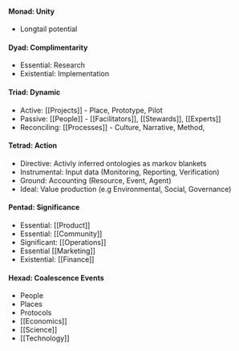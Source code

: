 #### Monad: Unity
- Longtail potential

#### Dyad: Complimentarity
- Essential: Research
- Existential: Implementation

#### Triad: Dynamic
- Active: [[Projects]] - Place, Prototype, Pilot
- Passive: [[People]] - [[Facilitators]], [[Stewards]], [[Experts]] 
- Reconciling: [[Processes]] - Culture, Narrative, Method,

#### Tetrad: Action
- Directive: Activly inferred ontologies as markov blankets
- Instrumental: Input data (Monitoring, Reporting, Verification)
- Ground: Accounting (Resource, Event, Agent)
- Ideal: Value production (e.g Environmental, Social, Governance)

#### Pentad: Significance
- Essential: [[Product]]
- Essential: [[Community]]
- Significant: [[Operations]]
- Essential [[Marketing]]
- Existential: [[Finance]]

#### Hexad: Coalescence Events
- People
- Places
- Protocols
- [[Economics]]
- [[Science]]
- [[Technology]]


